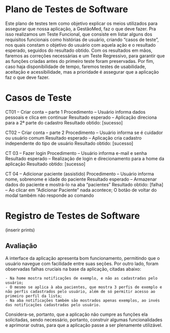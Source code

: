 # Plano de Testes de Software

Este plano de testes tem como objetivo explicar os meios utilizados para assegurar que nossa aplicação, a GestãoMed, faz o que deve fazer. Pra isso realizamos um Teste Funcional, que consiste em listar alguns dos requisitos funcionais como histórias de usuário, criando “casos de teste”, nos quais constam o objetivo do usuário com aquela ação e o resultado esperado, seguidos do resultado obtido.
	Com os resultados em mãos, faremos as correções necessárias e um Teste Regressivo, para garantir que as funções criadas antes do primeiro teste foram preservadas. Por fim, caso haja disponibilidade de tempo, faremos testes de usabilidade, aceitação e acessibilidade, mas a prioridade é assegurar que a aplicação faz o que deve fazer.
 
# Casos de Teste

CT01 – Criar conta – parte 1
Procedimento – Usuário informa dados pessoais e clica em continuar
Resultado esperado – Aplicação direciona para a 2ª parte do cadastro
Resultado obtido: [sucesso]

CT02 – Criar conta – parte 2
Procedimento – Usuário informa se é cuidador ou usuário comum
Resultado esperado – Aplicação cria cadastro independente do tipo de usuário
Resultado obtido: [sucesso]

CT 03 – Fazer login
Procedimento – Usuário informa e-mail e senha 
Resultado esperado – Realização de login e direcionamento para a home da aplicação
Resultado obtido: [sucesso]

CT 04 – Adicionar paciente (assistido)
Procedimento – Usuário informa nome, sobrenome e idade do paciente
Resultado esperado – Armazenar dados do paciente e mostrá-lo na aba “pacientes”
Resultado obtido: [falha] –  Ao clicar em “Adicionar Paciente” nada acontece; O botão de voltar do modal também não responde ao comando

# Registro de Testes de Software

(inserir prints)



## Avaliação

A interface da aplicação apresenta bom funcionamento, permitindo que o usuário navegue com facilidade entre suas seções. Por outro lado, foram observadas falhas cruciais na base da aplicação, citadas abaixo:

    - Na home mostra notificações de exemplo, e não as cadastradas pelo usuário;
    - O mesmo se aplica à aba pacientes, que mostra 3 perfis de exemplo e não perfis cadastrados pelo usuário, além de só permitir acesso ao primeiro perfil da lista;
    - Na aba notificações também são mostrados apenas exemplos, ao invés das notificações cadastradas pelo usuário.      

Considera-se, portanto, que a aplicação não cumpre as funções ela solicitadas, sendo necessário, portanto, construir algumas funcionalidades e aprimorar outras, para que a aplicação passe a ser plenamente utilizável.
